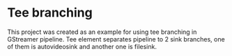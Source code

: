 # Tee branching

This project was created as an example for using tee branching in GStreamer pipeline. Tee element separates pipeline to 2 sink branches, one of them is autovideosink and another one is filesink.